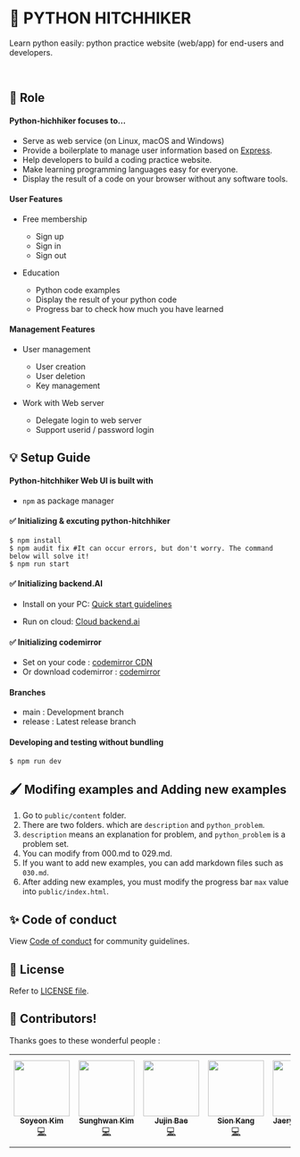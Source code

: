 # 🚀 PYTHON HITCHHIKER

Learn python easily: python practice website (web/app) for end-users and developers.

</br>

## 📌 Role

#### Python-hichhiker focuses to...

 * Serve as web service (on Linux, macOS and Windows)
 * Provide a boilerplate to manage user information based on [Express](https://expressjs.com).
 * Help developers to build a coding practice website.
 * Make learning programming languages easy for everyone.
 * Display the result of a code on your browser without any software tools.


#### User Features
 * Free membership
    * Sign up
    * Sign in
    * Sign out

 * Education
    * Python code examples
    * Display the result of your python code
    * Progress bar to check how much you have learned


#### Management Features
 * User management
    * User creation
    * User deletion
    * Key management

 * Work with Web server
    * Delegate login to web server
    * Support userid / password login


## 💡 Setup Guide



#### Python-hitchhiker Web UI is built with
 * `npm` as package manager



#### ✅ Initializing & excuting python-hitchhiker

```shell
$ npm install
$ npm audit fix #It can occur errors, but don't worry. The command below will solve it!
$ npm run start
```


#### ✅ Initializing backend.AI

 * Install on your PC: [Quick start guidelines](https://docs.backend.ai/en/latest/install/guides.html)

 * Run on cloud: [Cloud backend.ai](https://cloud.backend.ai/)


#### ✅ Initializing codemirror 

 * Set on your code : [codemirror CDN](https://cdnjs.com/libraries/codemirror)
 * Or download codemirror : [codemirror](https://codemirror.net/)

#### Branches

 * main : Development branch
 * release : Latest release branch  
 
#### Developing and testing without bundling

```
$ npm run dev
```


## 🖌 Modifing examples and Adding new examples

1. Go to ```public/content``` folder.
2. There are two folders. which are ```description``` and ```python_problem```.
3. ```description``` means an explanation for problem, and ```python_problem``` is a problem set.
4. You can modify from 000.md to 029.md.
5. If you want to add new examples, you can add markdown files such as ```030.md```.
6. After adding new examples, you must modify the progress bar ```max``` value into ```public/index.html```.



##  ✨ Code of conduct

View [Code of conduct](https://github.com/innohack2021/python-hitchhiker/blob/main/CODE_OF_CONDUCT.md) for community guidelines.


## 🧾 License

Refer to [LICENSE file](https://github.com/innohack2021/python-hitchhiker/blob/main/LICENSE.md).



## 🤩 Contributors!

Thanks goes to these wonderful people :

<!-- ALL-CONTRIBUTORS-LIST:START - Do not remove or modify this section -->
<!-- prettier-ignore-start -->
<!-- markdownlint-disable -->
<table>
  <tr>
    <td align="center"><a href="https://github.com/S0YKIM"><img src="https://user-images.githubusercontent.com/88143547/143767506-c9a64153-a0de-4e6d-a959-490d5fc58283.jpeg" width="100px;" alt=""/><br /><sub><b>Soyeon Kim</b></sub></a><br /><a href="https://github.com/S0YKIM" title="Code">💻</a></td>
    <td align="center"><a href="https://github.com/swkim12345"><img src="https://user-images.githubusercontent.com/88143547/143767525-8e369e86-375b-498a-af2d-e52501601092.png" width="100px;" alt=""/><br /><sub><b>Sunghwan Kim</b></sub></a><br /><a href="https://github.com/swkim12345" title="Code">💻</a></td>
     <td align="center"><a href="https://github.com/jujinesy"><img src="https://user-images.githubusercontent.com/88143547/143767412-2948af4a-2b45-43b0-abad-a2d4d23b8521.png" width="100px;" alt=""/><br /><sub><b>Jujin Bae</b></sub></a><br /><a href="https://github.com/jujinesy" title="Code">💻</a></td>
     <td align="center"><a href="https://github.com/Yaminyam"><img src="https://user-images.githubusercontent.com/88143547/143767571-9173b376-ba4b-4dfb-8528-2f6048593620.png" width="100px;" alt=""/><br /><sub><b>Sion Kang</b></sub></a><br /><a href="https://github.com/Yaminyam" title="Code">💻</a></td>
     <td align="center"><a href="https://github.com/ft-jasong"><img src="https://user-images.githubusercontent.com/88143547/143767547-13dd1ac2-76a1-4c96-831d-5427268e4cdc.png" width="100px;" alt=""/><br /><sub><b>Jaeryong Song</b></sub></a><br /><a href="https://github.com/ft-jasong" title="Code">💻</a></td>
     <td align="center"><a href="https://github.com/toy-k"><img src="https://user-images.githubusercontent.com/88143547/143767557-e2b80fb9-8eb1-4597-b6c2-72edb1fbcd5d.png" width="100px;" alt=""/><br /><sub><b>Jeonghwan Lee</b></sub></a><br /><a href="https://github.com/toy-k" title="Code">💻</a></td>
  </tr>
</table>

<!-- markdownlint-restore -->
<!-- prettier-ignore-end -->
<!-- ALL-CONTRIBUTORS-LIST:END -->


